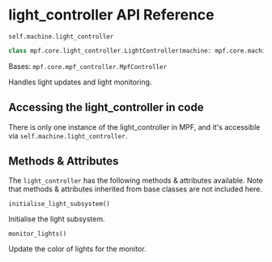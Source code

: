 # light_controller API Reference

`self.machine.light_controller`

``` python
class mpf.core.light_controller.LightController(machine: mpf.core.machine.MachineController)
```

Bases: `mpf.core.mpf_controller.MpfController`

Handles light updates and light monitoring.

## Accessing the light_controller in code

There is only one instance of the light_controller in MPF, and it's accessible via `self.machine.light_controller`.

## Methods & Attributes

The `light_controller` has the following methods & attributes available. Note that methods & attributes inherited from base classes are not included here.

`initialise_light_subsystem()`

Initialise the light subsystem.

`monitor_lights()`

Update the color of lights for the monitor.
